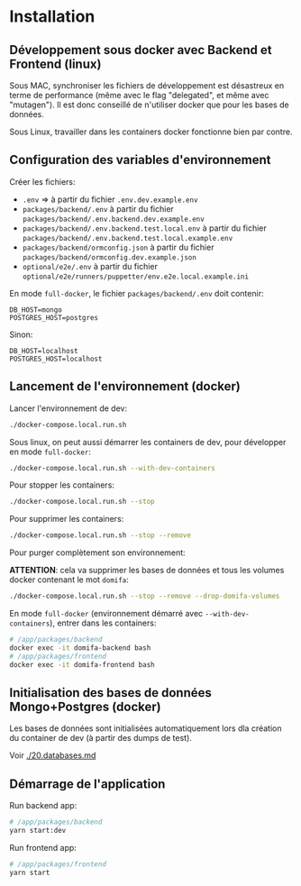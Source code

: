 # Installation

## Développement sous docker avec Backend et Frontend (linux)

Sous MAC, synchroniser les fichiers de développement est désastreux en terme de performance (même avec le flag "delegated", et même avec "mutagen").
Il est donc conseillé de n'utiliser docker que pour les bases de données.

Sous Linux, travailler dans les containers docker fonctionne bien par contre.

## Configuration des variables d'environnement

Créer les fichiers:

- `.env` => à partir du fichier `.env.dev.example.env`
- `packages/backend/.env` à partir du fichier `packages/backend/.env.backend.dev.example.env`
- `packages/backend/.env.backend.test.local.env` à partir du fichier `packages/backend/.env.backend.test.local.example.env`
- `packages/backend/ormconfig.json` à partir du fichier `packages/backend/ormconfig.dev.example.json`
- `optional/e2e/.env` à partir du fichier `optional/e2e/runners/puppetter/env.e2e.local.example.ini`

En mode `full-docker`, le fichier `packages/backend/.env` doit contenir:

```env
DB_HOST=mongo
POSTGRES_HOST=postgres
```

Sinon:

```env
DB_HOST=localhost
POSTGRES_HOST=localhost
```

## Lancement de l'environnement (docker)

Lancer l'environnement de dev:

```bash
./docker-compose.local.run.sh
```

Sous linux, on peut aussi démarrer les containers de dev, pour développer en mode `full-docker`:

```bash
./docker-compose.local.run.sh --with-dev-containers
```

Pour stopper les containers:

```bash
./docker-compose.local.run.sh --stop
```

Pour supprimer les containers:

```bash
./docker-compose.local.run.sh --stop --remove
```

Pour purger complètement son environnement:

**ATTENTION**: cela va supprimer les bases de données et tous les volumes docker contenant le mot `domifa`:

```bash
./docker-compose.local.run.sh --stop --remove --drop-domifa-volumes
```

En mode `full-docker` (environnement démarré avec `--with-dev-containers`), entrer dans les containers:

```sh
# /app/packages/backend
docker exec -it domifa-backend bash
# /app/packages/frontend
docker exec -it domifa-frontend bash
```

## Initialisation des bases de données Mongo+Postgres (docker)

Les bases de données sont initialisées automatiquement lors dla création du container de dev (à partir des dumps de test).

Voir [./20.databases.md](./20.databases.md)

## Démarrage de l'application

Run backend app:

```bash
# /app/packages/backend
yarn start:dev
```

Run frontend app:

```sh
# /app/packages/frontend
yarn start
```

